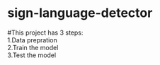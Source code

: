 # sign-language-detector
#This project has 3 steps:</br>
1.Data prepration</br>
2.Train the model</br>
3.Test the model</br>
